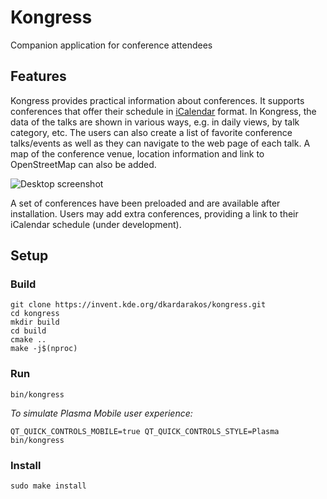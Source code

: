 <!--
    SPDX-FileCopyrightText: 2020 Dimitris Kardarakos <dimkard@posteo.net>
    SPDX-License-Identifier: CC-BY-SA-4.0
-->
# Kongress

Companion application for conference attendees

## Features

Kongress provides practical information about conferences. It supports conferences that offer their schedule in [iCalendar](https://tools.ietf.org/html/rfc5545) format. In Kongress, the data of the talks are shown in various ways, e.g. in daily views, by talk category, etc. The users can also create a list of favorite conference talks/events as well as they can navigate to the web page of each talk. A map of the conference venue, location information and link to OpenStreetMap can also be added.

![Desktop screenshot](https://cdn.kde.org/screenshots/kongress/desktop.png)

A set of conferences have been preloaded and are available after installation. Users may add extra conferences, providing a link to their iCalendar schedule (under development).

## Setup

### Build

```
git clone https://invent.kde.org/dkardarakos/kongress.git
cd kongress
mkdir build
cd build
cmake ..
make -j$(nproc)
```

### Run

```
bin/kongress
```

*To simulate Plasma Mobile user experience:*

```
QT_QUICK_CONTROLS_MOBILE=true QT_QUICK_CONTROLS_STYLE=Plasma bin/kongress
```

### Install

```
sudo make install
```
